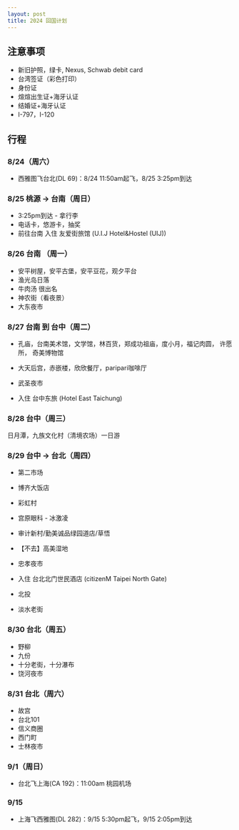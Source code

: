 ```yaml
---
layout: post
title: 2024 回国计划
---
```


## 注意事项
* 新旧护照，绿卡, Nexus, Schwab debit card
* 台湾签证（彩色打印）
* 身份证
* 煊煊出生证+海牙认证
* 结婚证+海牙认证
* I-797，I-120

## 行程

### 8/24（周六）
* 西雅图飞台北(DL 69)：8/24 11:50am起飞，8/25 3:25pm到达

### 8/25 桃源 -> 台南（周日）
* 3:25pm到达 - 拿行李
* 电话卡，悠游卡，抽奖
* 前往台南 入住 友爱街旅馆 (U.I.J Hotel&Hostel (UIJ))


### 8/26 台南 （周一）
* 安平树屋，安平古堡，安平豆花，观夕平台
* 渔光岛日落
* 牛肉汤 很出名
* 神农街（看夜景）
* 大东夜市

### 8/27 台南 到 台中（周二）
* 孔庙，台南美术馆，文学馆，林百货，郑成功祖庙，度小月，福记肉圆， 许愿所， 奇美博物馆
* 大天后宫，赤嵌楼，欣欣餐厅，paripari咖啡厅
* 武圣夜市

* 入住 台中东旅 (Hotel East Taichung)

### 8/28 台中（周三）
日月潭，九族文化村（清境农场）一日游

### 8/29 台中 -> 台北（周四）
* 第二市场
* 博齐大饭店
* 彩虹村
* 宫原眼科 - 冰激凌
* 审计新村/勤美诚品绿园道店/草悟
* 【不去】高美湿地
* 忠孝夜市

* 入住 台北北门世民酒店 (citizenM Taipei North Gate)

* 北投
* 淡水老街

### 8/30 台北（周五）
* 野柳
* 九份
* 十分老街，十分瀑布
* 饶河夜市

### 8/31 台北（周六）
* 故宫
* 台北101
* 信义商圈
* 西门町
* 士林夜市

### 9/1（周日）
* 台北飞上海(CA 192)：11:00am 桃园机场

### 9/15
* 上海飞西雅图(DL 282)：9/15 5:30pm起飞，9/15 2:05pm到达